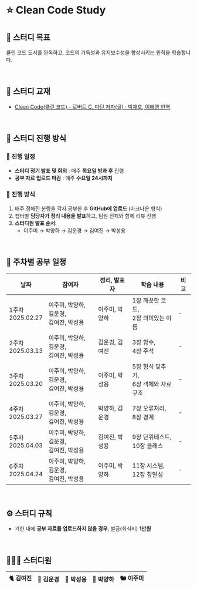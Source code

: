 # ⭐ Clean Code Study

## 📍 스터디 목표

클린 코드 도서를 완독하고, 코드의 가독성과 유지보수성을 향상시키는 원칙을 학습합니다.

<br>

## 📖 스터디 교재

- [Clean Code(클린 코드) - 로버트 C. 마틴 저자(글) · 박재호, 이해영 번역](https://product.kyobobook.co.kr/detail/S000001032980)

<br>

## 📅 스터디 진행 방식

### 🔄 진행 일정
- **스터디 정기 발표 및 회의** : 매주 **목요일 방과 후** 진행
- **공부 자료 업로드 마감** : 매주 **수요일 24시까지**

### 📌 진행 방식
1. 매주 정해진 분량을 각자 공부한 후 **GitHub에 업로드** (마크다운 형식)
2. 챕터별 **담당자가 정리 내용을 발표**하고, 팀원 전체와 함께 리뷰 진행
3. **스터디원 발표 순서**:
   -  이주미 →  박양하 →  김운경 →  김여진 →  박성용

<br>

## 📆 주차별 공부 일정

| 날짜 | 참여자 | 정리, 발표자 | 학습 내용 | 비고 |
|----|----|----|----|----|
| 1주차<br>2025.02.27 | 이주미, 박양하, 김운경,<br>김여진, 박성용 | 이주미, 박양하 | 1장 깨끗한 코드,<br>2장 의미있는 이름 | - |
| 2주차<br>2025.03.13 | 이주미, 박양하, 김운경,<br>김여진, 박성용 | 김운경, 김여진 | 3장 함수, <br>4장 주석 | - |
| 3주차<br>2025.03.20 | 이주미, 박양하, 김운경,<br>김여진, 박성용 | 이주미, 박성용 | 5장 형식 맞추기, <br>6장 객체와 자료 구조 | - |
| 4주차<br>2025.03.27 | 이주미, 박양하, 김운경,<br>김여진, 박성용 | 박양하, 김운경 | 7장 오류처리,<br>8장 경계 | - |
| 5주차<br>2025.04.03 | 이주미, 박양하, 김운경,<br>김여진, 박성용 | 김여진, 박성용 | 9장 단위테스트, <br>10장 클래스  | - |
| 6주차<br>2025.04.24 | 이주미, 박양하, 김운경,<br>김여진, 박성용 | 이주미, 박양하 | 11장 시스템, <br>12장 창발성  | - |

<br>

## ⚙️ 스터디 규칙

- 기한 내에 **공부 자료를 업로드하지 않을 경우**, 벌금(회식비) **1만원**

<br>

## 🧑🏻‍💻 스터디원

| 🐈 김여진 | 🦅 김운경 | 🦁 박성용 | 🦌 박양하 | 🐿️ 이주미 |
|----|----|----|----|----|
